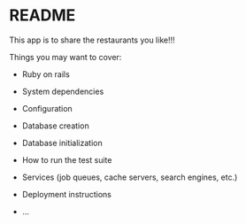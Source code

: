 # README

This app is to share the restaurants you like!!!


Things you may want to cover:

* Ruby on rails

* System dependencies

* Configuration

* Database creation

* Database initialization

* How to run the test suite

* Services (job queues, cache servers, search engines, etc.)

* Deployment instructions

* ...
